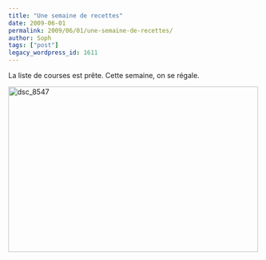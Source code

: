 ```yaml
---
title: "Une semaine de recettes"
date: 2009-06-01
permalink: 2009/06/01/une-semaine-de-recettes/
author: Soph
tags: ["post"]
legacy_wordpress_id: 1611
---
```


La liste de courses est prête. Cette semaine, on se régale.

<img class="alignnone size-full wp-image-1612" title="dsc_8547" src="https://64k.be/wp-content/uploads/2009/06/dsc_8547.jpg" alt="dsc_8547" width="500" height="332" />

<!-- excerpt -->

